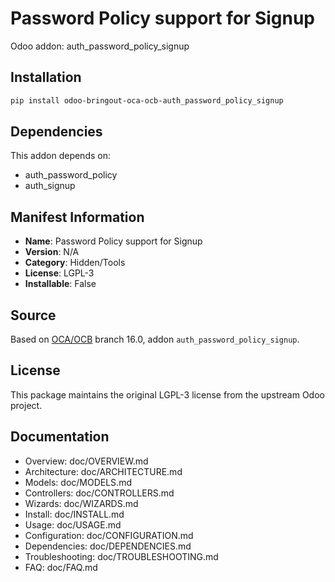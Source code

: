 # Password Policy support for Signup

Odoo addon: auth_password_policy_signup

## Installation

```bash
pip install odoo-bringout-oca-ocb-auth_password_policy_signup
```

## Dependencies

This addon depends on:
- auth_password_policy
- auth_signup

## Manifest Information

- **Name**: Password Policy support for Signup
- **Version**: N/A
- **Category**: Hidden/Tools
- **License**: LGPL-3
- **Installable**: False

## Source

Based on [OCA/OCB](https://github.com/OCA/OCB) branch 16.0, addon `auth_password_policy_signup`.

## License

This package maintains the original LGPL-3 license from the upstream Odoo project.

## Documentation

- Overview: doc/OVERVIEW.md
- Architecture: doc/ARCHITECTURE.md
- Models: doc/MODELS.md
- Controllers: doc/CONTROLLERS.md
- Wizards: doc/WIZARDS.md
- Install: doc/INSTALL.md
- Usage: doc/USAGE.md
- Configuration: doc/CONFIGURATION.md
- Dependencies: doc/DEPENDENCIES.md
- Troubleshooting: doc/TROUBLESHOOTING.md
- FAQ: doc/FAQ.md
